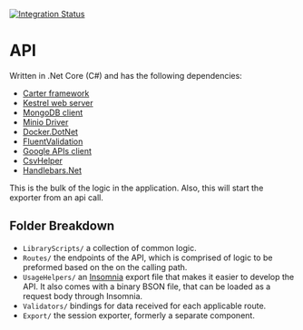 [![Integration Status](https://github.com/jhburns/ExperienceCapture/workflows/API/badge.svg)](https://github.com/jhburns/ExperienceCapture/actions?query=workflow%3A%22API%22)

# API

Written in .Net Core (C#) and has the following dependencies:
- [Carter framework](https://github.com/CarterCommunity/Carter)
- [Kestrel web server](https://docs.microsoft.com/en-us/aspnet/core/fundamentals/servers/kestrel?view=aspnetcore-3.0)
- [MongoDB client](http://mongodb.github.io/mongo-csharp-driver/)
- [Minio Driver](https://github.com/minio/minio-dotnet)
- [Docker.DotNet](https://github.com/microsoft/Docker.DotNet)
- [FluentValidation](https://fluentvalidation.net/)
- [Google APIs client](https://developers.google.com/api-client-library/dotnet)
- [CsvHelper](https://joshclose.github.io/CsvHelper/)
- [Handlebars.Net](https://github.com/rexm/Handlebars.Net)

This is the bulk of the logic in the application. Also, this will start the exporter from an api call.

## Folder Breakdown

- `LibraryScripts/` a collection of common logic.
- `Routes/` the endpoints of the API, which is comprised of logic to be preformed based on the on the calling path.
- `UsageHelpers/` an [Insomnia](https://insomnia.rest/) export file that makes it easier to develop the API. It also comes with a binary BSON file, that can be loaded as a request body through Insomnia.
- `Validators/` bindings for data received for each applicable route.
- `Export/` the session exporter, formerly a separate component.